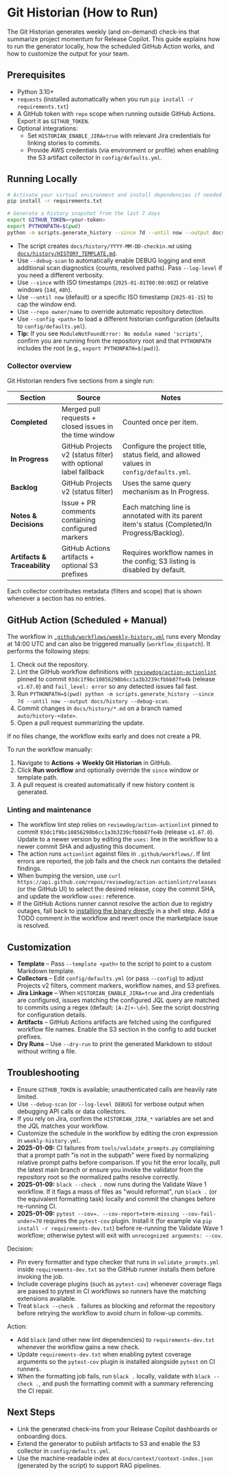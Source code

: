# Git Historian (How to Run)

The Git Historian generates weekly (and on-demand) check-ins that summarize project momentum for Release Copilot.
This guide explains how to run the generator locally, how the scheduled GitHub Action works, and how to customize the
output for your team.

## Prerequisites

* Python 3.10+
* `requests` (installed automatically when you run `pip install -r requirements.txt`)
* A GitHub token with `repo` scope when running outside GitHub Actions. Export it as `GITHUB_TOKEN`.
* Optional integrations:
  * Set `HISTORIAN_ENABLE_JIRA=true` with relevant Jira credentials for linking stories to commits.
  * Provide AWS credentials (via environment or profile) when enabling the S3 artifact collector in `config/defaults.yml`.

## Running Locally

```bash
# Activate your virtual environment and install dependencies if needed
pip install -r requirements.txt

# Generate a history snapshot from the last 7 days
export GITHUB_TOKEN=<your-token>
export PYTHONPATH=$(pwd)
python -m scripts.generate_history --since 7d --until now --output docs/history --debug-scan
```

* The script creates `docs/history/YYYY-MM-DD-checkin.md` using [`docs/history/HISTORY_TEMPLATE.md`](history/HISTORY_TEMPLATE.md).
* Use `--debug-scan` to automatically enable DEBUG logging and emit additional scan diagnostics (counts, resolved paths).
  Pass `--log-level` if you need a different verbosity.
* Use `--since` with ISO timestamps (`2025-01-01T00:00:00Z`) or relative windows (`14d`, `48h`).
* Use `--until now` (default) or a specific ISO timestamp (`2025-01-15`) to cap the window end.
* Use `--repo owner/name` to override automatic repository detection.
* Use `--config <path>` to load a different historian configuration (defaults to `config/defaults.yml`).
* **Tip:** If you see `ModuleNotFoundError: No module named 'scripts'`, confirm you are running from the repository root and that `PYTHONPATH` includes the root (e.g., `export PYTHONPATH=$(pwd)`).

### Collector overview

Git Historian renders five sections from a single run:

| Section | Source | Notes |
| --- | --- | --- |
| **Completed** | Merged pull requests + closed issues in the time window | Counted once per item. |
| **In Progress** | GitHub Projects v2 (status filter) with optional label fallback | Configure the project title, status field, and allowed values in `config/defaults.yml`. |
| **Backlog** | GitHub Projects v2 (status filter) | Uses the same query mechanism as In Progress. |
| **Notes & Decisions** | Issue + PR comments containing configured markers | Each matching line is annotated with its parent item's status (Completed/In Progress/Backlog). |
| **Artifacts & Traceability** | GitHub Actions artifacts + optional S3 prefixes | Requires workflow names in the config; S3 listing is disabled by default. |

Each collector contributes metadata (filters and scope) that is shown whenever a section has no entries.

## GitHub Action (Scheduled + Manual)

The workflow in [`.github/workflows/weekly-history.yml`](../.github/workflows/weekly-history.yml) runs every Monday at 14:00 UTC
and can also be triggered manually (`workflow_dispatch`). It performs the following steps:

1. Check out the repository.
2. Lint the GitHub workflow definitions with [`reviewdog/action-actionlint`](https://github.com/reviewdog/action-actionlint)
   pinned to commit `93dc1f9bc10856298b6cc1a3b3239cfbbb87fe4b` (release `v1.67.0`) and `fail_level: error`
   so any detected issues fail fast.
3. Run `PYTHONPATH=$(pwd) python -m scripts.generate_history --since 7d --until now --output docs/history --debug-scan`.
4. Commit changes in `docs/history/*.md` on a branch named `auto/history-<date>`.
5. Open a pull request summarizing the update.

If no files change, the workflow exits early and does not create a PR.

To run the workflow manually:

1. Navigate to **Actions → Weekly Git Historian** in GitHub.
2. Click **Run workflow** and optionally override the `since` window or template path.
3. A pull request is created automatically if new history content is generated.

### Linting and maintenance

* The workflow lint step relies on `reviewdog/action-actionlint` pinned to commit
  `93dc1f9bc10856298b6cc1a3b3239cfbbb87fe4b` (release `v1.67.0`). Update to a newer
  version by editing the `uses:` line in the workflow to a newer commit SHA and adjusting
  this document.
* The action runs `actionlint` against files in `.github/workflows/`. If lint errors are
  reported, the job fails and the check run contains the detailed findings.
* When bumping the version, use `curl https://api.github.com/repos/reviewdog/action-actionlint/releases`
  (or the GitHub UI) to select the desired release, copy the commit SHA, and update the
  workflow `uses:` reference.
* If the GitHub Actions runner cannot resolve the action due to registry outages, fall back
  to [installing the binary directly](https://github.com/rhysd/actionlint#download) in a shell
  step. Add a TODO comment in the workflow and revert once the marketplace issue is resolved.

## Customization

* **Template** – Pass `--template <path>` to the script to point to a custom Markdown template.
* **Collectors** – Edit `config/defaults.yml` (or pass `--config`) to adjust Projects v2 filters, comment markers, workflow names, and S3 prefixes.
* **Jira Linkage** – When `HISTORIAN_ENABLE_JIRA=true` and Jira credentials are configured, issues matching the configured
  JQL query are matched to commits using a regex (default: `[A-Z]+-\d+`). See the script docstring for configuration details.
* **Artifacts** – GitHub Actions artifacts are fetched using the configured workflow file names. Enable the S3 section in the config to add bucket prefixes.
* **Dry Runs** – Use `--dry-run` to print the generated Markdown to stdout without writing a file.

## Troubleshooting

* Ensure `GITHUB_TOKEN` is available; unauthenticated calls are heavily rate limited.
* Use `--debug-scan` (or `--log-level DEBUG`) for verbose output when debugging API calls or data collectors.
* If you rely on Jira, confirm the `HISTORIAN_JIRA_*` variables are set and the JQL matches your workflow.
* Customize the schedule in the workflow by editing the cron expression in `weekly-history.yml`.
* **2025-01-09:** CI failures from `tools/validate_prompts.py` complaining that a prompt path "is not in the subpath" were
  fixed by normalizing relative prompt paths before comparison. If you hit the error locally, pull the latest main branch or
  ensure you invoke the validator from the repository root so the normalized paths resolve correctly.
* **2025-01-09:** `black --check .` now runs during the Validate Wave 1 workflow. If it flags a mass of files as "would
  reformat", run `black .` (or the equivalent formatting task) locally and commit the changes before re-running CI.
* **2025-01-09:** `pytest --cov=. --cov-report=term-missing --cov-fail-under=70` requires the `pytest-cov` plugin. Install it
  (for example via `pip install -r requirements-dev.txt`) before re-running the Validate Wave 1 workflow; otherwise pytest will
  exit with `unrecognized arguments: --cov`.

Decision:
- Pin every formatter and type checker that runs in `validate_prompts.yml` inside `requirements-dev.txt` so the GitHub runner
  installs them before invoking the job.
- Include coverage plugins (such as `pytest-cov`) whenever coverage flags are passed to pytest in CI workflows so runners have
  the matching extensions available.
- Treat `black --check .` failures as blocking and reformat the repository before retrying the workflow to avoid churn in
  follow-up commits.

Action:
- Add `black` (and other new lint dependencies) to `requirements-dev.txt` whenever the workflow gains a new check.
- Update `requirements-dev.txt` when enabling pytest coverage arguments so the `pytest-cov` plugin is installed alongside
  `pytest` on CI runners.
- When the formatting job fails, run `black .` locally, validate with `black --check .`, and push the formatting commit with a
  summary referencing the CI repair.

## Next Steps

* Link the generated check-ins from your Release Copilot dashboards or onboarding docs.
* Extend the generator to publish artifacts to S3 and enable the S3 collector in `config/defaults.yml`.
* Use the machine-readable index at `docs/context/context-index.json` (generated by the script) to support RAG pipelines.
